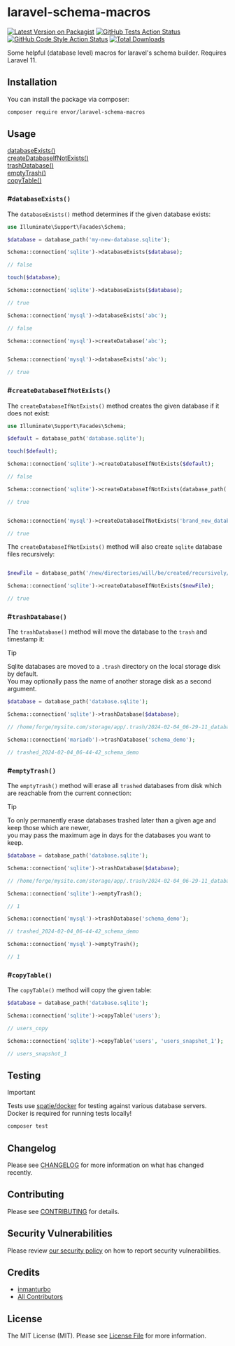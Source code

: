 # laravel-schema-macros

[![Latest Version on Packagist](https://img.shields.io/packagist/v/envor/laravel-schema-macros.svg?style=flat-square)](https://packagist.org/packages/envor/laravel-schema-macros)
[![GitHub Tests Action Status](https://img.shields.io/github/actions/workflow/status/envor/laravel-schema-macros/run-tests.yml?branch=main&label=tests&style=flat-square)](https://github.com/envor/laravel-schema-macros/actions?query=workflow%3Arun-tests+branch%3Amain)
[![GitHub Code Style Action Status](https://img.shields.io/github/actions/workflow/status/envor/laravel-schema-macros/fix-php-code-style-issues.yml?branch=main&label=code%20style&style=flat-square)](https://github.com/envor/laravel-schema-macros/actions?query=workflow%3A"Fix+PHP+code+style+issues"+branch%3Amain)
[![Total Downloads](https://img.shields.io/packagist/dt/envor/laravel-schema-macros.svg?style=flat-square)](https://packagist.org/packages/envor/laravel-schema-macros)

Some helpful (database level) macros for laravel's schema builder. Requires Laravel 11.

## Installation

You can install the package via composer:

```bash
composer require envor/laravel-schema-macros
```

## Usage

[databaseExists()](#databaseexists)    
[createDatabaseIfNotExists()](#createdatabaseifnotexists)   
[trashDatabase()](#trashdatabase)    
[emptyTrash()](#emptytrash)    
[copyTable()](#copytable)


### #`databaseExists()`

The `databaseExists()` method determines if the given database exists:

```php
use Illuminate\Support\Facades\Schema;

$database = database_path('my-new-database.sqlite');

Schema::connection('sqlite')->databaseExists($database);

// false

touch($database);

Schema::connection('sqlite')->databaseExists($database);

// true

Schema::connection('mysql')->databaseExists('abc');

// false

Schema::connection('mysql')->createDatabase('abc');


Schema::connection('mysql')->databaseExists('abc');

// true

```

### #`createDatabaseIfNotExists()`

The `createDatabaseIfNotExists()` method creates the given database if it does not exist:

```php
use Illuminate\Support\Facades\Schema;

$default = database_path('database.sqlite');

touch($default);

Schema::connection('sqlite')->createDatabaseIfNotExists($default);

// false

Schema::connection('sqlite')->createDatabaseIfNotExists(database_path('another_database'));

// true


Schema::connection('mysql')->createDatabaseIfNotExists('brand_new_database');

// true

```

The `createDatabaseIfNotExists()` method will also create `sqlite` database files recursively:

```php

$newFile = database_path('/new/directories/will/be/created/recursively/db.sqlite');

Schema::connection('sqlite')->createDatabaseIfNotExists($newFile);

// true
```

### #`trashDatabase()`

The `trashDatabase()` method will move the database to the `trash` and timestamp it:

> [!TIP]
> Sqlite databases are moved to a `.trash` directory on the local storage disk by default.    
> You may optionally pass the name of another storage disk as a second argument.

```php
$database = database_path('database.sqlite');

Schema::connection('sqlite')->trashDatabase($database);

// /home/forge/mysite.com/storage/app/.trash/2024-02-04_06-29-11_database.sqlite

Schema::connection('mariadb')->trashDatabase('schema_demo');

// trashed_2024-02-04_06-44-42_schema_demo
```

### #`emptyTrash()`

The `emptyTrash()` method will erase all `trashed` databases from disk which are reachable from the current connection:

> [!TIP]
> To only permanently erase databases trashed later than a given age and keep those which are newer,    
> you may pass the maximum age in days for the databases you want to keep. 

```php
$database = database_path('database.sqlite');

Schema::connection('sqlite')->trashDatabase($database);

// /home/forge/mysite.com/storage/app/.trash/2024-02-04_06-29-11_database.sqlite

Schema::connection('sqlite')->emptyTrash();

// 1

Schema::connection('mysql')->trashDatabase('schema_demo');

// trashed_2024-02-04_06-44-42_schema_demo

Schema::connection('mysql')->emptyTrash();

// 1
```

### #`copyTable()`

The `copyTable()` method will copy the given table:


```php
$database = database_path('database.sqlite');

Schema::connection('sqlite')->copyTable('users');

// users_copy

Schema::connection('sqlite')->copyTable('users', 'users_snapshot_1');

// users_snapshot_1
```

## Testing

> [!IMPORTANT]  
> Tests use [spatie/docker](https://github.com/spatie/docker) for testing against various database servers.   
> Docker is required for running tests locally!

```bash
composer test
```

## Changelog

Please see [CHANGELOG](CHANGELOG.md) for more information on what has changed recently.

## Contributing

Please see [CONTRIBUTING](CONTRIBUTING.md) for details.

## Security Vulnerabilities

Please review [our security policy](../../security/policy) on how to report security vulnerabilities.

## Credits

- [inmanturbo](https://github.com/envor)
- [All Contributors](../../contributors)

## License

The MIT License (MIT). Please see [License File](LICENSE.md) for more information.
